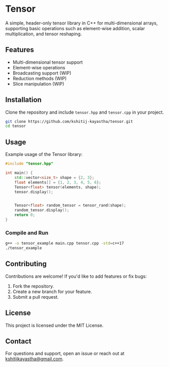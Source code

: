 # Tensor

A simple, header-only tensor library in C++ for multi-dimensional arrays, supporting basic operations such as element-wise addition, scalar multiplication, and tensor reshaping.

## Features
- Multi-dimensional tensor support
- Element-wise operations
- Broadcasting support (WIP)
- Reduction methods (WIP)
- Slice manipulation (WIP)

## Installation
Clone the repository and include `tensor.hpp` and `tensor.cpp` in your project.

```sh
git clone https://github.com/kshitij-kayastha/tensor.git
cd tensor
```

## Usage

Example usage of the Tensor library:

```cpp
#include "tensor.hpp"

int main() {
    std::vector<size_t> shape = {2, 3};
    float elements[] = {1, 2, 3, 4, 5, 6};
    Tensor<float> tensor(elements, shape);
    tensor.display();


    Tensor<float> random_tensor = tensor_rand(shape);
    random_tensor.display();
    return 0;
}
```

### Compile and Run
```sh
g++ -o tensor_example main.cpp tensor.cpp -std=c++17
./tensor_example
```

## Contributing
Contributions are welcome! If you'd like to add features or fix bugs:
1. Fork the repository.
2. Create a new branch for your feature.
3. Submit a pull request.

## License
This project is licensed under the MIT License.

## Contact
For questions and support, open an issue or reach out at kshitijkayastha@gmail.com.

